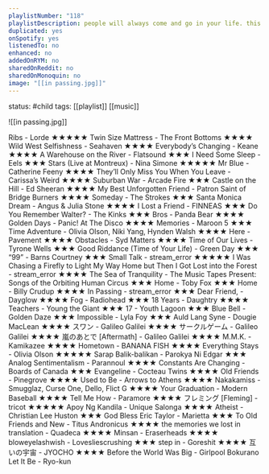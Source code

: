 ```yaml
---
playlistNumber: "118"
playlistDescription: people will always come and go in your life. this playlist is dedicated for friendships that just drift apart at the test of time.
duplicated: yes
onSpotify: yes
listenedTo: no
enhanced: no
addedOnRYM: no
sharedOnReddit: no
sharedOnMonoquin: no
image: "[[in passing.jpg]]"
---
```

status: #child 
tags: [[playlist]] [[music]] 

![[in passing.jpg]]

Ribs - Lorde ★★★★★
Twin Size Mattress - The Front Bottoms ★★★★
Wild West Selfishness - Seahaven ★★★★
Everybody’s Changing - Keane ★★★★
A Warehouse on the River - Flatsound ★★★
I Need Some Sleep - Eels ★★★
Stars (Live at Montreux) - Nina Simone ★★★★★
Mr Blue - Catherine Feeny ★★★★
They’ll Only Miss You When You Leave - Carissa’s Weird ★★★★
Suburban War - Arcade Fire ★★★
Castle on the Hill - Ed Sheeran ★★★★
My Best Unforgotten Friend - Patron Saint of Bridge Burners ★★★★
Someday - The Strokes ★★★
Santa Monica Dream - Angus & Julia Stone ★★★★
I Lost a Friend - FINNEAS ★★★
Do You Remember Walter? - The Kinks ★★★
Bros - Panda Bear ★★★★
Golden Days - Panic! At The Disco ★★★★
Memories - Maroon 5 ★★★
Time Adventure - Olivia Olson, Niki Yang, Hynden Walsh ★★★★
Here - Pavement ★★★★
Obstacles - Syd Matters ★★★★
Time of Our Lives - Tyrone Wells ★★★
Good Riddance (Time of Your Life) - Green Day ★★★
“99” - Barns Courtney ★★★
Small Talk - stream_error ★★★★★
I Was Chasing a Firefly to Light My Way Home but Then I Got Lost into the Forest - stream_error ★★★★
The Sea of Tranquility - The Music Tapes Present: Songs of the Orbiting Human Circus ★★★
Home - Toby Fox ★★★
Home - Billy Crudup ★★★★
In Passing - stream_error ★★★
Dear Friend, - Dayglow ★★★★
Fog - Radiohead ★★★
18 Years - Daughtry ★★★★
Teachers - Young the Giant ★★★
17 - Youth Lagoon ★★★ 
Blue Bell - Golden Daze ★★★
Impossible - Lyla Foy ★★★
Auld Lang Syne - Dougie MacLean ★★★★
スワン - Galileo Galilei ★★★★
サークルゲーム - Galileo Galilei ★★★★
嵐のあとで [Aftermath] - Galileo Galilei ★★★★
M.M.K. - Kamikazee ★★★★
Hometown - BANANA FISH ★★★★
Everything Stays - Olivia Olson ★★★★★
Sarap Balik-balikan - Parokya Ni Edgar ★★★
Analog Sentimentalism - Parannoul ★★★★
Constants Are Changing - Boards of Canada ★★★
Evangeline - Cocteau Twins ★★★★
Old Friends - Pinegrove ★★★★
Used to Be - Arrows to Athens ★★★★
Nakakamiss - Smugglaz, Curse One, Dello, Flict G ★★★★
Your Graduation - Modern Baseball ★★★★
Tell Me How - Paramore ★★★★
フレミング [Fleming] - tricot ★★★★★
Apoy Ng Kandila - Unique Salonga ★★★★
Atheist - Christian Lee Huston ★★★
God Bless Eric Taylor - Marietta ★★★
To Old Friends and New - Titus Andronicus ★★★★
the memories we lost in translation - Quadeca ★★★★
Minsan - Eraserheads ★★★★
bloweyelashwish - Lovesliescrushing ★★★
step in - Goreshit ★★★★
互いの宇宙 - JYOCHO ★★★★
Before the World Was Big - Girlpool
Bokurano Let It Be - Ryo-kun

